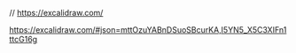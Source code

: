 // https://excalidraw.com/


https://excalidraw.com/#json=mttOzuYABnDSuoSBcurKA,I5YN5_X5C3XIFn1ttcG16g